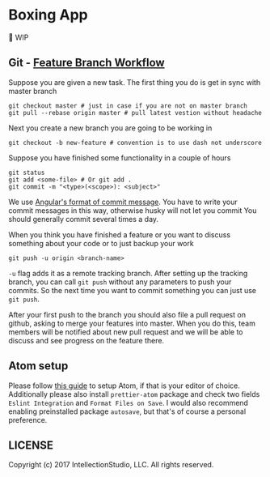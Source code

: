 # Boxing App

🚧 WIP

## Git - [Feature Branch Workflow](https://www.atlassian.com/git/tutorials/comparing-workflows#feature-branch-workflow)

Suppose you are given a new task. The first thing you do is get in sync with master branch
```
git checkout master # just in case if you are not on master branch
git pull --rebase origin master # pull latest vestion without headache
```

Next you create a new branch you are going to be working in
```
git checkout -b new-feature # convention is to use dash not underscore
```

Suppose you have finished some functionality in a couple of hours
```
git status
git add <some-file> # Or git add .
git commit -m "<type>(<scope>): <subject>"
```
We use [Angular's format of commit message](https://gist.github.com/stephenparish/9941e89d80e2bc58a153#format-of-the-commit-message). You have to write your commit messages in this way, otherwise husky will not let you commit
You should generally commit several times a day.

When you think you have finished a feature or you want to discuss something about your code or to just backup your work
```
git push -u origin <branch-name>
```
`-u` flag adds it as a remote tracking branch. After setting up the tracking branch, you can call `git push` without any parameters to push your commits. So the next time you want to commit something you can just use `git push`.

After your first push to the branch you should also file a pull request on github, asking to merge your features into master. When you do this, team members will be notified about new pull request and we will be able to discuss and see progress on the feature there.

## Atom setup
Please follow [this guide](https://medium.com/@yjose/list-atom-setup-for-your-next-react-project-ed35e0694e10) to setup Atom, if that is your editor of choice.
Additionally please also install `prettier-atom` package and check two fields `Eslint Integration` and `Format Files on Save`. I would also recommend enabling preinstalled package `autosave`, but that's of course a personal preference.

## LICENSE

Copyright (c) 2017 IntellectionStudio, LLC. All rights reserved.
